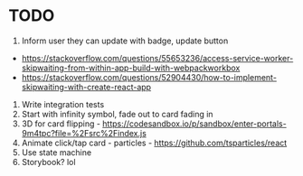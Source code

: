 # TODO

1. Inform user they can update with badge, update button
  - https://stackoverflow.com/questions/55653236/access-service-worker-skipwaiting-from-within-app-build-with-webpackworkbox
  - https://stackoverflow.com/questions/52904430/how-to-implement-skipwaiting-with-create-react-app
1. Write integration tests
1. Start with infinity symbol, fade out to card fading in
1. 3D for card flipping - https://codesandbox.io/p/sandbox/enter-portals-9m4tpc?file=%2Fsrc%2Findex.js
1. Animate click/tap card - particles - https://github.com/tsparticles/react
1. Use state machine
1. Storybook? lol
